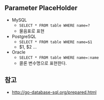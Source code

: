 
## Parameter PlaceHolder
- MySQL
  * `SELECT * FROM table WHERE name=?`
  * 물음표로 표현 
- PostgreSQL
  * `SELECT * FROM table WHERE name=$1`
  * $1, $2 ...
- Oracle
  * `SELECT * FROM table WHERE name=:name`
  * 콜론 변수명으로 표현한다.

## 참고
- http://go-database-sql.org/prepared.html